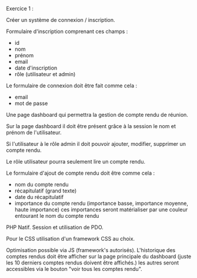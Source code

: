 Exercice 1 :

Créer un système de connexion / inscription.

Formulaire d'inscription comprenant ces champs :

- id
- nom
- prénom
- email
- date d'inscription
- rôle (utilisateur et admin)

Le formulaire de connexion doit être fait comme cela :

- email
- mot de passe

Une page dashboard qui permettra la gestion de compte rendu de réunion.

Sur la page dashboard il doit être présent grâce à la session le nom et prénom de l'utilisateur.

Si l'utilisateur à le rôle admin il doit pouvoir ajouter, modifier, supprimer un compte rendu.

Le rôle utilisateur pourra seulement lire un compte rendu.

Le formulaire d'ajout de compte rendu doit être comme cela :

- nom du compte rendu
- récapitulatif (grand texte)
- date du récapitulatif
- importance du compte rendu (importance basse, importance moyenne, haute importance) ces importances seront matérialiser par une couleur entourant le nom du compte rendu

PHP Natif.
Session et utilisation de PDO.

Pour le CSS utilisation d'un framework CSS au choix.

Optimisation possible via JS (framework's autorisés).
L'historique des comptes rendus doit être afficher sur la page principale du dashboard (juste les 10 derniers comptes rendus doivent être affichés.) les autres seront accessibles via le bouton "voir tous les comptes rendu".
